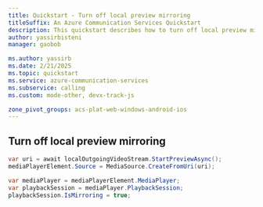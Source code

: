 ```yaml
---
title: Quickstart - Turn off local preview mirroring
titleSuffix: An Azure Communication Services Quickstart
description: This quickstart describes how to turn off local preview mirroring
author: yassirbisteni
manager: gaobob

ms.author: yassirb
ms.date: 2/21/2025
ms.topic: quickstart
ms.service: azure-communication-services
ms.subservice: calling
ms.custom: mode-other, devx-track-js

zone_pivot_groups: acs-plat-web-windows-android-ios
---
```


## Turn off local preview mirroring

````csharp
var uri = await localOutgoingVideoStream.StartPreviewAsync();
mediaPlayerElement.Source = MediaSource.CreateFromUri(uri);

var mediaPlayer = mediaPlayerElement.MediaPlayer;
var playbackSession = mediaPlayer.PlaybackSession;
playbackSession.IsMirroring = true;
````